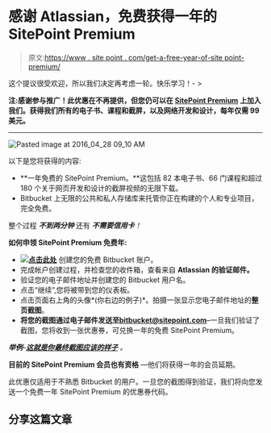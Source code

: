 # 感谢 Atlassian，免费获得一年的 SitePoint Premium

> 原文:[https://www . site point . com/get-a-free-year-of-site point-premium/](https://www.sitepoint.com/get-a-free-year-of-sitepoint-premium/)

这个提议很受欢迎，所以我们决定再考虑一轮。快乐学习！- >

**注:感谢参与推广！此优惠在不再提供，但您仍可以在 [SitePoint Premium](https://www.sitepoint.com/premium/join?utm_campaign=free-spp&utm_medium=article&utm_source=free-spp-article) 上加入我们。获得我们所有的电子书、课程和截屏，以及网络开发和设计，每年仅需 99 美元。**

* * *

![Pasted image at 2016_04_28 09_10 AM](../Images/570eb2fe1cb89caf148979b6b421cc29.png)

以下是您将获得的内容:

*   **一年免费的 SitePoint Premium。**这包括 82 本电子书、66 门课程和超过 180 个关于网页开发和设计的截屏视频的无限下载。
*   Bitbucket 上无限的公共和私人存储库来托管你正在构建的个人和专业项目，完全免费。

整个过程 ***不到两分钟*** 还有 ***不需要信用卡**！*

**如何申领 SitePoint Premium 免费年:**

*   **[![](../Images/1fb00d3ab6a3413a425b97a6bf033e15.png)点击此处](http://pubads.g.doubleclick.net/gampad/clk?id=753847222&iu=/7448792/Click_Tracker)** 创建您的免费 Bitbucket 账户。
*   完成帐户创建过程，并检查您的收件箱，查看来自 **Atlassian 的验证邮件。**
*   验证您的电子邮件地址并创建您的 Bitbucket 用户名。
*   点击“继续”,您将被带到您的仪表板。
*   点击页面右上角的头像*(你右边的例子)*。拍摄一张显示您电子邮件地址的**整页截图**。
*   **将您的截图通过电子邮件发送至[bitbucket@sitepoint.com](mailto:bitbucket@sitepoint.com)**–一旦我们验证了截图，您将收到一张优惠券，可兑换一年的免费 SitePoint Premium。

***举例***–***[这就是你最终截图应该的样子](https://uploads.sitepoint.com/wp-content/uploads/2016/03/1458299231Screen-Shot-2016-03-18-at-2.05.50-PM.png)** 。*

**目前的 SitePoint Premium 会员也有资格** —他们将获得一年的会员延期。

此优惠仅适用于不熟悉 Bitbucket 的用户。一旦您的截图得到验证，我们将向您发送一个免费一年 SitePoint Premium 的优惠券代码。

## 分享这篇文章